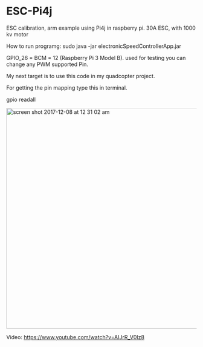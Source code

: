 # ESC-Pi4j
ESC calibration, arm example using Pi4j in raspberry pi. 30A ESC, with 1000 kv motor


How to run programg:
sudo java -jar electronicSpeedControllerApp.jar 

GPIO_26 = BCM = 12 (Raspberry Pi 3 Model B). used for testing you can change any PWM supported Pin.

My next target is to use this code in my quadcopter project.


For getting the pin mapping type this in terminal.

gpio readall

<img width="583" alt="screen shot 2017-12-08 at 12 31 02 am" src="https://user-images.githubusercontent.com/859865/34304644-6d4a8144-e75c-11e7-8a47-e0cccf364f2b.png">


Video:
https://www.youtube.com/watch?v=AIJrR_V0Iz8
